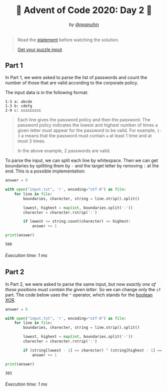 <h1 align="center">🎄 Advent of Code 2020: Day 2 🎄</h1>
<h6 align="center">by <a href="https://github.com/npanuhin">@npanuhin</a></h6>

> Read the [statement](https://adventofcode.com/2020/day/2 "Visit adventofcode.com/2020/day/2") before watching the solution.
>
> [Get your puzzle input](https://adventofcode.com/2020/day/2/input "Open adventofcode.com/2020/day/2/input").


## Part 1

In Part 1, we were asked to parse the list of passwords and count the number of those that are valid according to the corporate policy.

The input data is in the following format:
```
1-3 a: abcde
1-3 b: cdefg
2-9 c: ccccccccc
```

> Each line gives the password policy and then the password. The password policy indicates the lowest and highest number of times a given letter must appear for the password to be valid. For example, `1-3` a means that the password must contain `a` at least 1 time and at most 3 times.
>
> In the above example, 2 passwords are valid.

To parse the input, we can split each line by whitespace. Then we can get boundaries by splitting them by `-` and the target letter by removing `:` at the end. This is a possible implementation:

<!-- Execute code: "part1.py" -->
```python
answer = 0

with open("input.txt", 'r', encoding="utf-8") as file:
	for line in file:
	    boundaries, charecter, string = line.strip().split()

	    lowest, highest = map(int, boundaries.split('-'))
	    charecter = charecter.rstrip(':')

	    if lowest <= string.count(charecter) <= highest:
	        answer += 1

print(answer)
```
```
560
```
###### Execution time: 1 ms

## Part 2

In Part 2, we were asked to parse the same input, but now *exactly one of these positions must contain the given letter*. So we can change only the `if` part. The code below uses the `^` operator, which stands for the [boolean XOR](https://en.wikipedia.org/wiki/Exclusive_or "Visit Wikipedia:Exclusive_or ").

<!-- Execute code: "part2.py" -->
```python
answer = 0

with open("input.txt", 'r', encoding="utf-8") as file:
	for line in file:
	    boundaries, charecter, string = line.strip().split()

	    lowest, highest = map(int, boundaries.split('-'))
	    charecter = charecter.rstrip(':')

	    if (string[lowest - 1] == charecter) ^ (string[highest - 1] == charecter):
	        answer += 1

print(answer)
```
```
303
```
###### Execution time: 1 ms
